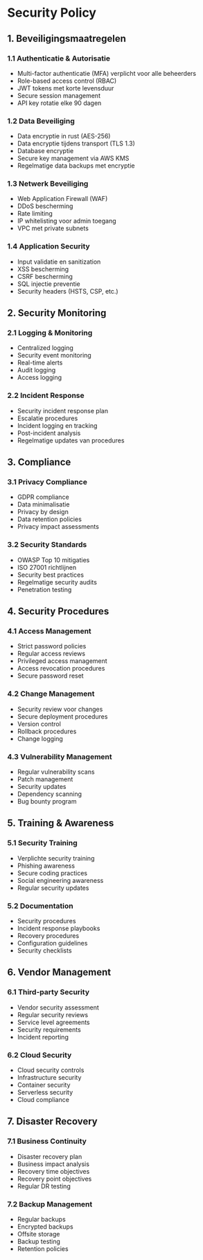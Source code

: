 # Security Policy

## 1. Beveiligingsmaatregelen

### 1.1 Authenticatie & Autorisatie
- Multi-factor authenticatie (MFA) verplicht voor alle beheerders
- Role-based access control (RBAC)
- JWT tokens met korte levensduur
- Secure session management
- API key rotatie elke 90 dagen

### 1.2 Data Beveiliging
- Data encryptie in rust (AES-256)
- Data encryptie tijdens transport (TLS 1.3)
- Database encryptie
- Secure key management via AWS KMS
- Regelmatige data backups met encryptie

### 1.3 Netwerk Beveiliging
- Web Application Firewall (WAF)
- DDoS bescherming
- Rate limiting
- IP whitelisting voor admin toegang
- VPC met private subnets

### 1.4 Application Security
- Input validatie en sanitization
- XSS bescherming
- CSRF bescherming
- SQL injectie preventie
- Security headers (HSTS, CSP, etc.)

## 2. Security Monitoring

### 2.1 Logging & Monitoring
- Centralized logging
- Security event monitoring
- Real-time alerts
- Audit logging
- Access logging

### 2.2 Incident Response
- Security incident response plan
- Escalatie procedures
- Incident logging en tracking
- Post-incident analysis
- Regelmatige updates van procedures

## 3. Compliance

### 3.1 Privacy Compliance
- GDPR compliance
- Data minimalisatie
- Privacy by design
- Data retention policies
- Privacy impact assessments

### 3.2 Security Standards
- OWASP Top 10 mitigaties
- ISO 27001 richtlijnen
- Security best practices
- Regelmatige security audits
- Penetration testing

## 4. Security Procedures

### 4.1 Access Management
- Strict password policies
- Regular access reviews
- Privileged access management
- Access revocation procedures
- Secure password reset

### 4.2 Change Management
- Security review voor changes
- Secure deployment procedures
- Version control
- Rollback procedures
- Change logging

### 4.3 Vulnerability Management
- Regular vulnerability scans
- Patch management
- Security updates
- Dependency scanning
- Bug bounty program

## 5. Training & Awareness

### 5.1 Security Training
- Verplichte security training
- Phishing awareness
- Secure coding practices
- Social engineering awareness
- Regular security updates

### 5.2 Documentation
- Security procedures
- Incident response playbooks
- Recovery procedures
- Configuration guidelines
- Security checklists

## 6. Vendor Management

### 6.1 Third-party Security
- Vendor security assessment
- Regular security reviews
- Service level agreements
- Security requirements
- Incident reporting

### 6.2 Cloud Security
- Cloud security controls
- Infrastructure security
- Container security
- Serverless security
- Cloud compliance

## 7. Disaster Recovery

### 7.1 Business Continuity
- Disaster recovery plan
- Business impact analysis
- Recovery time objectives
- Recovery point objectives
- Regular DR testing

### 7.2 Backup Management
- Regular backups
- Encrypted backups
- Offsite storage
- Backup testing
- Retention policies
